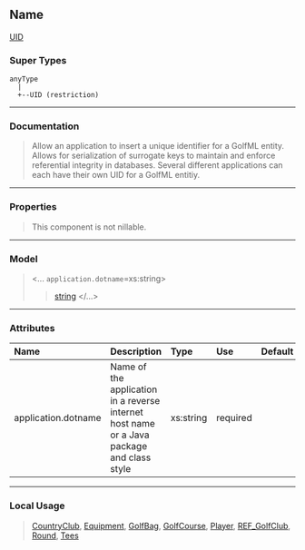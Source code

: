 ## Name ##

[UID](CUID.md)
### Super Types ###
```
anyType
  |
  +--UID (restriction)
```


---


### Documentation ###


> Allow an application to insert a unique identifier for a GolfML entity.
> Allows for serialization of surrogate keys to maintain and enforce referential integrity in databases.
> Several different applications can each have their own UID for a GolfML entitiy.


---



### Properties ###

> This component is not nillable.

---


### Model ###

> <...  `application.dotname`=xs:string>
> > [string](Sstring.md)
> > </...>

---


### Attributes ###

| **Name** | **Description** | **Type** | **Use** | **Default** | **Fixed** | **Form** |
|:---------|:----------------|:---------|:--------|:------------|:----------|:---------|
| application.dotname |  Name of the application in a reverse internet host name or a Java package and class style | xs:string | required |  |  | unqualified |


---


### Local Usage ###

> [CountryClub](CCountryClub.md), [Equipment](CEquipment.md), [GolfBag](CGolfBag.md), [GolfCourse](CGolfCourse.md), [Player](CPlayer.md), [REF\_GolfClub](CREF_GolfClub.md), [Round](CRound.md), [Tees](CTees.md)